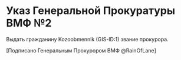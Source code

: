 # Указ Генеральной Прокуратуры ВМФ №2

Выдать гражданину Kozoobmennik (GIS-ID:1) звание прокурора.

[Подписано Генеральным Прокурором ВМФ @RainOfLane]
